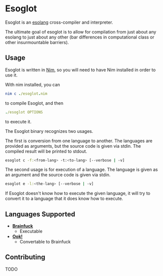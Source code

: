 # Esoglot

Esoglot is an [esolang](esolangs.org) cross-compiler and interpreter.

The ultimate goal of esoglot is to allow for compilation from just about any esolang to just about any other (bar differences in computational class or other insurmountable barriers).

## Usage

Esoglot is written in [Nim](https://nim-lang.org/), so you will need to have Nim installed in order to use it.

With nim installed, you can
```nim
nim c ./esoglot.nim
```
to compile Esoglot, and then

```nim
./esoglot OPTIONS
```
to execute it.

The Esoglot binary recognizes two usages.

The first is conversion from one language to another.
The languages are provided as arguments, but the source code is given via stdin.
The compiled result will be printed to stdout.
```sh
esoglot c -f:<from-lang> -t:<to-lang> [--verbose | -v]
```

The second usage is for execution of a language.
The language is given as an argument and the source code is given via stdin.
```sh
esoglot e -l:<the-lang> [--verbose | -v]
```
If Esoglot doesn't know how to execute the given language, it will try to convert it to a language that it does know how to execute.

## Languages Supported

[comment]: <> (BEGIN LANG LIST)

- [**Brainfuck**](http://esolangs.org/wiki/brainfuck)
  - Executable
- [**Ook!**](http://esolangs.org/wiki/Ook)
  - Convertable to Brainfuck

[comment]: <> (END LANG LIST)

## Contributing

TODO




